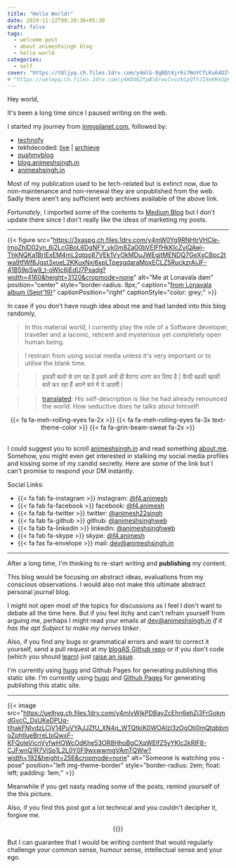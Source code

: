 ```yaml
---
title: "Hello World!"
date: 2019-11-22T00:20:36+05:30
draft: false
tags:
  - welcome post
  - about animeshsingh blog
  - hello world
categories:
  - self
cover: "https://t0ljyq.ch.files.1drv.com/y4mlG-8gBQt4jr6i7NoYCfLKu64OIVsCH-AVepnzCJsBMs7m0z62w3I1blNeKvX6svyLxkbrCJlue8lbViCaghLnBa3ivhW1WGwUkA21IsnbvIHRE2ys_BtbG56TYcgV3ig2EIx_Fr_ahrQhm3IV_AUWYVkfNDkt6C4vsa5AmM3yXmOnrXGDhCq0ncAwebTsNk8oXi6U2qkG7woS9NblHE2mQ?width=1152&height=864&cropmode=none"
# "https://uelmyq.ch.files.1drv.com/y4mDd6ZtpBlErwulvvzkCpQTYJIXe6HxUpKyry-mag-MDKW-G-BOpFZaz2q6xHxqGjkvqEQ28ub-rQnJcHstnQbfM6d8KTHN5vmOQy_sTnjllCsgBxlQ3nVhb1pU2afofulVd3xgsUuz0JpXm6w9SHFp3TW7CdDZnJGJAwRfhcsQqgBOorAO7be4dAoyvh5YTL8Mh3-OvKuqggMMKjEsPapgw?width=3264&height=2448&cropmode=none"
---
```


Hey world,

It's been a long time since I paused writing on the web.

I started my journey from [inmyplanet.com](http://web.archive.org/web/20150901000000*/inmyplanet.com), followed by:

- [technofy](http://web.archive.org/web/20150901000000*/technofy.inmyplanet.com)
- tekhdecoded: [live](https://tekhdecoded.com) | [archieve](http://web.archive.org/web/20160601000000*/tekhdecoded.com)
- [pushmyblog](http://web.archive.org/web/20160601000000*/pushmyblog.com)
- [blog.animeshsingh.in](http://web.archive.org/web/20180301000000*/blog.animeshsingh.in)
- [animeshsingh.in](http://web.archive.org/web/20171001000000*/animeshsingh.in)

Most of my publication used to be tech-related but is extinct now,
due to non-maintenance and non-renewal they are unpublished from the web. Sadly there aren't any sufficient web archives available of the above link.

_Fortunately_, I imported some of the contents to [Medium Blog](https://medium.com/@f4.animesh) but I don't update there since I don't really like the ideas of marketing my posts.

---

{{< figure src="https://3xaspg.ch.files.1drv.com/y4mW0Yg9RNHtrVHCle-lmoZhlD02vn_6i2LcGBoL6DgNFY_vk0m8Za00bVEIFfHkKIcZyiQAwj-ThkNQKa1BrlExEM4mL2qtqo87VEk1VyOkMDuJWEgjtMENDQ7GeXsCBpc2twa9tfWf8Jgst3xoeL2KKuxNxi6xpLTpesgdaraMpxECLZ5RuckzrAiJF-41B59pSw9_t-oWIc6jEdU7Pxadg?width=4160&height=3120&cropmode=none" alt="Me at Lonavala dam" position="center" style="border-radius: 8px;" caption="[from Lonavala album (Sept'19)](https://www.instagram.com/stories/highlights/18110271991025827/)" captionPosition="right" captionStyle="color: grey;" >}}

In case if you don't have rough idea about me and had landed into this blog randomly,

> In this material world, I currently play the role of a Software developer, traveller and a laconic, reticent and mysterious yet completely open human being.

> I restrain from using social media unless it's very important or to utilise the blank time.

> > इसकी बातों से लग रहा है इसने अभी ही बैराग्य धारण कर लिया है | कैसी बहकी बहकी बातें कर रहा हैं अपने बारे में ये आदमी |

> > [translated](https://translate.google.com/#view=home&op=translate&sl=auto&tl=en&text=iski%20baaton%20se%20lag%20rha%20hai%20isne%20abhi%20hi%20bairagya%20dharan%20kar%20liya%20hai.%20Kaisi%20behki%20behki%20baatein%20kar%20raha%20hain%20apne%20baarein%20mein%20ye%20aadmi.): His self-description is like he had already renounced the world. How seductive does he talks about himself!

<center>
{{< fa fa-meh-rolling-eyes fa-2x >}}
{{< fa fa-meh-rolling-eyes fa-3x text-theme-color >}}
{{< fa fa-grin-beam-sweat fa-2x >}}
</center>

<br />

I could suggest you to scroll [animeshsingh.in](https://animeshsingh.in) and read something [about.me](https://about.me/animesh22singh). Somehow, you might even get interested in stalking my social media profiles and kissing some of my candid secretly. Here are some of the link but I can't promise to respond your DM instantly.

Social Links:

<!-- <i class="fab fa-instagram"></i> -->
- {{< fa fab fa-instagram >}} 
 instagram: [@f4.animesh](https://www.instagram.com/f4.animesh/)
- {{< fa fab fa-facebook >}} facebook: [@f4.animesh](https://www.facebook.com/f4.animesh)
- {{< fa fab fa-twitter >}} twitter: [@animesh22singh](https://twitter.com/animesh22singh)
- {{< fa fab fa-github >}} github: [@animeshsinghweb](https://github.com/animeshsinghweb)
- {{< fa fab fa-linkedin >}} linkedin: [@animeshsinghweb](https://www.linkedin.com/in/animeshsinghweb/)
- {{< fa fab fa-skype >}} skype: [@f4.animesh](https://join.skype.com/invite/piuURd4i7RqL)
- {{< fa fas fa-envelope >}} mail: [dev@animeshsingh.in](mailto:dev@animeshsingh.in)

---

After a long time, I'm thinking to re-start writing and **publishing** my content.

This blog would be focusing on abstract ideas, evaluations from my conscious observations. I would also not make this ultimate abstract personal journal blog.

I might not open most of the topics for discussions as I feel I don't want to debate all the time here. But if you feel itchy and can't refrain yourself from arguing me, perhaps I might read your emails at [dev@animeshsingh.in](mailto:dev@animeshsingh.in) _if it has the apt Subject to make my nerves tinker_.

Also, if you find any bugs or grammatical errors and want to correct it yourself, send a pull request at my [blogAS Github repo](https://github.com/animeshsinghweb/blogAS) or if you don't code (which you should [learn](https://www.youtube.com/channel/UC_VQTeESn5rDLknJi9xbscA)) just [raise an issue](https://github.com/animeshsinghweb/blogAS/issues/new).

I'm currently using [hugo](https://gohugo.io/getting-started/quick-start/) and Github Pages for generating publishing this static site.
I'm currently using [hugo](https://gohugo.io/getting-started/quick-start/) and [Github Pages](https://pages.github.com/) for generating publishing this static site.


---

{{< image src="https://uelhyq.ch.files.1drv.com/y4mIvWjkPDBayZcEhn6ehZj3FrGokmdGvcC_DsUKeDPUq-tIhakFNIvdzLCjV14PuVYAJJZfU_XN4q_WTQtkiK0WOAIzl3zOgOtj0mQtqbbmoZphtlueBrreLbiQwxF-KFQoleVicnVyfwHOWcOdKhe53OR8HhoBgCXqWElfZ5yYKlc2kRlF8-CJFwnQ1R7VjSp1L2L0Y0F9wxwwmgVAmTQWw?width=192&height=256&cropmode=none" alt="Someone is watching you - pose" position="left img-theme-border" style="border-radius: 2em; float: left; padding: 1em;" >}}

Meanwhile if you get nasty reading some of the posts, remind yourself of the this picture.

Also, if you find this post got a lot technical and you couldn't decipher it, forgive me.

<center>
  {{<fa fa-praying-hands fa-2x center text-theme-color >}}
</center>

But I can guarantee that I would be writing content that would regularly challenge your common sense, humour sense, intellectual sense and your ego.
